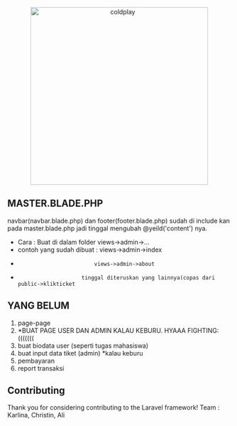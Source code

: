 <p align="center"><a href="#" target="blank"><img src="https://akcdn.detik.net.id/community/media/visual/2023/06/14/konser-coldplay-bangkok-2024-music-of-the-spheres-world-tour_169.jpeg?w=700&q=90" width="400" alt="coldplay"></a></p>



## MASTER.BLADE.PHP
navbar(navbar.blade.php) dan footer(footer.blade.php) sudah di include kan pada master.blade.php jadi tinggal mengubah @yeild('content') nya. 
- Cara : Buat di dalam folder views->admin->...
- contoh yang sudah dibuat : views->admin->index
-                             views->admin->about

-                         tinggal diteruskan yang lainnya(copas dari public->klikticket
  

## YANG BELUM
1. page-page
2. *BUAT PAGE USER DAN ADMIN KALAU KEBURU. HYAAA FIGHTING:(((((((
3. buat biodata user (seperti tugas mahasiswa)
4. buat input data tiket (admin) *kalau keburu
5. pembayaran
6. report transaksi


## Contributing

Thank you for considering contributing to the Laravel framework! Team : Karlina, Christin, Ali
